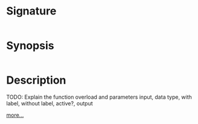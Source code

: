 # Signature
```vikid-signature
```

# Synopsis
```vikid-synopsis
```

# Description
TODO: Explain the function overload and parameters input, data type, with label, without label, active?, output

[more...](active?)